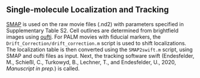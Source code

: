 ## Single-molecule Localization and Tracking

[SMAP](https://github.com/jries/SMAP) is used on the raw movie files (.nd2) with parameters specified in Supplementary Table S2. Cell outlines are determined from brightfield images using [oufti](https://oufti.org/). For PALM movies with fiducial markers, the `Drift_Correction/drift_correction.m` script is used to shift localizations. The localization table is then converted using the `SMAP2swift.m` script, using SMAP and oufti files as input. Next, the tracking software swift (Endesfelder, M., Schießl, C., Turkowyd, B., Lechner, T., and Endesfelder, U., 2020, *Manuscript in prep.*) is called.

